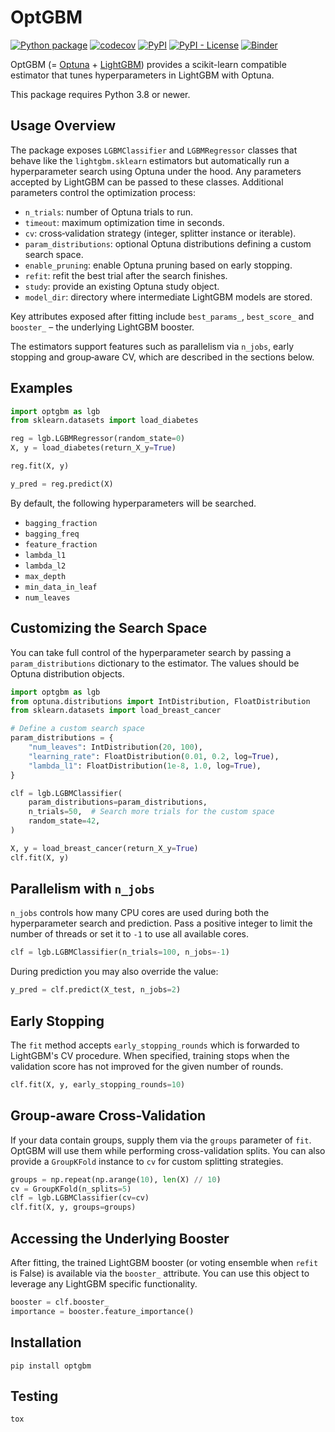 # OptGBM

[![Python package](https://github.com/Y-oHr-N/OptGBM/workflows/Python%20package/badge.svg?branch=master)](https://github.com/Y-oHr-N/OptGBM/actions?query=workflow%3A%22Python+package%22)
[![codecov](https://codecov.io/gh/Y-oHr-N/OptGBM/branch/master/graph/badge.svg)](https://codecov.io/gh/Y-oHr-N/OptGBM)
[![PyPI](https://img.shields.io/pypi/v/OptGBM)](https://pypi.org/project/OptGBM/)
[![PyPI - License](https://img.shields.io/pypi/l/OptGBM)](https://pypi.org/project/OptGBM/)
[![Binder](https://mybinder.org/badge.svg)](https://mybinder.org/v2/gh/Y-oHr-N/OptGBM/master)

OptGBM (= [Optuna](https://optuna.org/) + [LightGBM](http://github.com/microsoft/LightGBM)) provides a scikit-learn compatible estimator that tunes hyperparameters in LightGBM with Optuna.

This package requires Python 3.8 or newer.

## Usage Overview

The package exposes `LGBMClassifier` and `LGBMRegressor` classes that behave
like the `lightgbm.sklearn` estimators but automatically run a hyperparameter
search using Optuna under the hood.  Any parameters accepted by LightGBM can be
passed to these classes.  Additional parameters control the optimization
process:

- `n_trials`: number of Optuna trials to run.
- `timeout`: maximum optimization time in seconds.
- `cv`: cross‑validation strategy (integer, splitter instance or iterable).
- `param_distributions`: optional Optuna distributions defining a custom search
  space.
- `enable_pruning`: enable Optuna pruning based on early stopping.
- `refit`: refit the best trial after the search finishes.
- `study`: provide an existing Optuna study object.
- `model_dir`: directory where intermediate LightGBM models are stored.

Key attributes exposed after fitting include `best_params_`, `best_score_` and
`booster_` – the underlying LightGBM booster.

The estimators support features such as parallelism via `n_jobs`, early stopping
and group‑aware CV, which are described in the sections below.

## Examples

```python
import optgbm as lgb
from sklearn.datasets import load_diabetes

reg = lgb.LGBMRegressor(random_state=0)
X, y = load_diabetes(return_X_y=True)

reg.fit(X, y)

y_pred = reg.predict(X)
```

By default, the following hyperparameters will be searched.

- `bagging_fraction`
- `bagging_freq`
- `feature_fraction`
- `lambda_l1`
- `lambda_l2`
- `max_depth`
- `min_data_in_leaf`
- `num_leaves`

## Customizing the Search Space

You can take full control of the hyperparameter search by passing a `param_distributions` dictionary to the estimator. The values should be Optuna distribution objects.

```python
import optgbm as lgb
from optuna.distributions import IntDistribution, FloatDistribution
from sklearn.datasets import load_breast_cancer

# Define a custom search space
param_distributions = {
    "num_leaves": IntDistribution(20, 100),
    "learning_rate": FloatDistribution(0.01, 0.2, log=True),
    "lambda_l1": FloatDistribution(1e-8, 1.0, log=True),
}

clf = lgb.LGBMClassifier(
    param_distributions=param_distributions,
    n_trials=50,  # Search more trials for the custom space
    random_state=42,
)

X, y = load_breast_cancer(return_X_y=True)
clf.fit(X, y)
```

## Parallelism with `n_jobs`

`n_jobs` controls how many CPU cores are used during both the hyperparameter
search and prediction.  Pass a positive integer to limit the number of threads
or set it to `-1` to use all available cores.

```python
clf = lgb.LGBMClassifier(n_trials=100, n_jobs=-1)
```

During prediction you may also override the value:

```python
y_pred = clf.predict(X_test, n_jobs=2)
```

## Early Stopping

The `fit` method accepts `early_stopping_rounds` which is forwarded to
LightGBM's CV procedure.  When specified, training stops when the validation
score has not improved for the given number of rounds.

```python
clf.fit(X, y, early_stopping_rounds=10)
```

## Group-aware Cross-Validation

If your data contain groups, supply them via the `groups` parameter of `fit`.
OptGBM will use them while performing cross-validation splits.  You can also
provide a `GroupKFold` instance to `cv` for custom splitting strategies.

```python
groups = np.repeat(np.arange(10), len(X) // 10)
cv = GroupKFold(n_splits=5)
clf = lgb.LGBMClassifier(cv=cv)
clf.fit(X, y, groups=groups)
```

## Accessing the Underlying Booster

After fitting, the trained LightGBM booster (or voting ensemble when `refit` is
False) is available via the `booster_` attribute.  You can use this object to
leverage any LightGBM specific functionality.

```python
booster = clf.booster_
importance = booster.feature_importance()
```

## Installation

```
pip install optgbm
```

## Testing

```
tox
```
